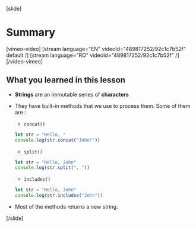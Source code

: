 [slide]
# Summary

[vimeo-video]
[stream language="EN" videoId="489817252/92c1c7b52f" default /]
[stream language="RO" videoId="489817252/92c1c7b52f"  /]
[/video-vimeo]

## What you learned in this lesson

-  **Strings** are an immutable series of **characters**
-  They have built-in methods that we use to process them. Some of them are :
   -  `concat()`
   ```js live     
   let str = "Hello, "
   console.log(str.concat("John!"))
   ```

   -  `split()`
   ```js live
   let str = "Hello, John"
   console.log(str.split(", "))
   ```

   -  `includes()`
   ```js live
   let str = "Hello, John"
   console.log(str.includes("John"))
   ```

-  Most of the methods returns a new string.

[/slide]
